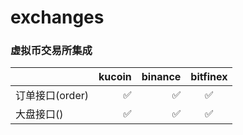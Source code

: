 # exchanges
### 虚拟币交易所集成

|     | kucoin    |  binance  | bitfinex  |
| --------   | -----:  |   -----:  |  :----: |
|  订单接口(order) | ✅ | ✅ | ✅ |
| 大盘接口() | ✅ | ✅ | ✅ |

